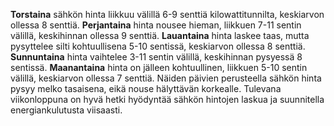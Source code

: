 **Torstaina** sähkön hinta liikkuu välillä 6-9 senttiä kilowattitunnilta, keskiarvon ollessa 8 senttiä. **Perjantaina** hinta nousee hieman, liikkuen 7-11 sentin välillä, keskihinnan ollessa 9 senttiä. **Lauantaina** hinta laskee taas, mutta pysyttelee silti kohtuullisena 5-10 sentissä, keskiarvon ollessa 8 senttiä. **Sunnuntaina** hinta vaihtelee 3-11 sentin välillä, keskihinnan pysyessä 8 sentissä. **Maanantaina** hinta on jälleen kohtuullinen, liikkuen 5-10 sentin välillä, keskiarvon ollessa 7 senttiä. Näiden päivien perusteella sähkön hinta pysyy melko tasaisena, eikä nouse hälyttävän korkealle. Tulevana viikonloppuna on hyvä hetki hyödyntää sähkön hintojen laskua ja suunnitella energiankulutusta viisaasti.